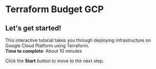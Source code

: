 # Terraform Budget GCP


## Let's get started!

This interactive tutorial takes you through deploying infrastructure on Google Cloud Platform using Terraform.  
**Time to complete**: About 10 minutes

Click the **Start** button to move to the next step.
